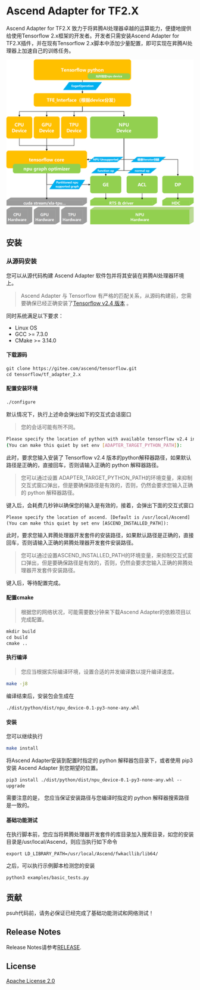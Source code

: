# Ascend Adapter for TF2.X

Ascend Adapter for TF2.X 致力于将昇腾AI处理器卓越的运算能力，便捷地提供给使用Tensorflow 2.x框架的开发者。开发者只需安装Ascend Adapter for TF2.X插件，并在现有Tensorflow 2.x脚本中添加少量配置，即可实现在昇腾AI处理器上加速自己的训练任务。

![framework](docs/framework.png)

## 安装

### 从源码安装

您可以从源代码构建 Ascend Adapter 软件包并将其安装在昇腾AI处理器环境上。
> Ascend Adapter 与 Tensorflow 有严格的匹配关系，从源码构建前，您需要确保已经正确安装了[Tensorflow v2.4 版本](https://www.tensorflow.org/install) 。


同时系统满足以下要求：
- Linux OS
- GCC >= 7.3.0
- CMake >= 3.14.0

#### 下载源码

```
git clone https://gitee.com/ascend/tensorflow.git
cd tensorflow/tf_adapter_2.x
```

#### 配置安装环境
```BASH
./configure
```
默认情况下，执行上述命会弹出如下的交互式会话窗口
> 您的会话可能有所不同。

```BASH
Please specify the location of python with available tensorflow v2.4 installed. [Default is /usr/bin/python3]
(You can make this quiet by set env [ADAPTER_TARGET_PYTHON_PATH]):
```
此时，要求您输入安装了 Tensorflow v2.4 版本的python解释器路径，如果默认路径是正确的，直接回车，否则请输入正确的 python
解释器路径。
> 您可以通过设置 ADAPTER_TARGET_PYTHON_PATH的环境变量，来抑制交互式窗口弹出，但是要确保路径是有效的，否则，仍然会要求您输入正确的 python 解释器路径。

键入后，会耗费几秒钟以确保您的输入是有效的，接着，会弹出下面的交互式窗口
```
Please specify the location of ascend. [Default is /usr/local/Ascend]
(You can make this quiet by set env [ASCEND_INSTALLED_PATH]):
```
此时，要求您输入昇腾处理器开发套件的安装路径，如果默认路径是正确的，直接回车，否则请输入正确的昇腾处理器开发套件安装路径。

> 您可以通过设置ASCEND_INSTALLED_PATH的环境变量，来抑制交互式窗口弹出，但是要确保路径是有效的，否则，仍然会要求您输入正确的昇腾处理器开发套件安装路径。

键入后，等待配置完成。
#### 配置cmake
> 根据您的网络状况，可能需要数分钟来下载Ascend Adapter的依赖项目以完成配置。

```
mkdir build
cd build
cmake ..
```

#### 执行编译
> 您应当根据实际编译环境，设置合适的并发编译数以提升编译速度。

```BASH
make -j8
```

编译结束后，安装包会生成在
```
./dist/python/dist/npu_device-0.1-py3-none-any.whl
```

#### 安装
您可以继续执行
```BASH
make install
```
将Ascend Adapter安装到配置时指定的 python 解释器包目录下，或者使用 pip3 安装 Ascend Adapter 到您期望的位置。
```
pip3 install ./dist/python/dist/npu_device-0.1-py3-none-any.whl --upgrade
```
需要注意的是， 您应当保证安装路径与您编译时指定的 python 解释器搜索路径是一致的。

#### 基础功能测试
在执行脚本前，您应当将昇腾处理器开发套件的库目录加入搜索目录，如您的安装目录是/usr/local/Ascend，则应当执行如下命令
```
export LD_LIBRARY_PATH=/usr/local/Ascend/fwkacllib/lib64/
```
之后，可以执行示例脚本检测您的安装
```
python3 examples/basic_tests.py
```

## 贡献

psuh代码前，请务必保证已经完成了基础功能测试和网络测试！

## Release Notes

Release Notes请参考[RELEASE](RELEASE.md).

## License

[Apache License 2.0](LICENSE)
